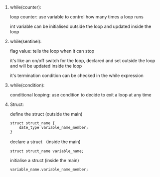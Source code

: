 1. while(counter):

    loop counter: use variable to control how many times a loop runs

    int variable can be initialised outside the loop and updated inside the loop

2. while(sentinel):

    flag value: tells the loop when it can stop

    it's like an on/off switch for the loop, declared and set outside the loop and will be updated inside the loop

    it's termination condition can be checked in the while expression

3. while(condition):

    conditional looping: use condition to decide to exit a loop at any time

4. Struct:

    define the struct (outside the main)
    ```
    struct struct_name {
        date_type variable_name_member;
    }
    ```

    declare a struct （inside the main)
    ```
    struct struct_name variable_name;
    ```

    initialise a struct (inside the main)
    ```
    variable_name.variable_name_member;
    ```
    

